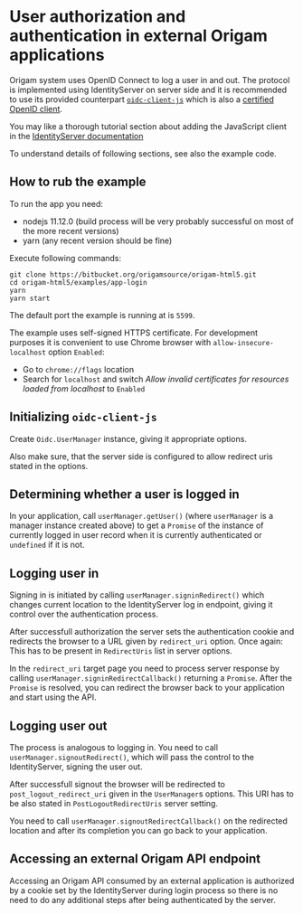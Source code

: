 # User authorization and authentication in external Origam applications

Origam system uses OpenID Connect to log a user in and out. The protocol is implemented using IdentityServer on server side and it is recommended to use its provided counterpart [`oidc-client-js`](https://github.com/IdentityModel/oidc-client-js) which is also a [certified OpenID client](https://openid.net/developers/certified/).

You may like a thorough tutorial section about adding the JavaScript client in the [IdentityServer documentation](https://identityserver4.readthedocs.io/en/latest/quickstarts/4_javascript_client.html)

To understand details of following sections, see also the example code.

## How to rub the example

To run the app you need:

- nodejs 11.12.0 (build process will be very probably successful on most of the more recent versions)
- yarn (any recent version should be fine)

Execute following commands:

```
git clone https://bitbucket.org/origamsource/origam-html5.git
cd origam-html5/examples/app-login
yarn
yarn start
```

The default port the example is running at is `5599`.

The example uses self-signed HTTPS certificate. For development purposes it is convenient to use Chrome browser with `allow-insecure-localhost` option `Enabled`:

- Go to `chrome://flags` location
- Search for `localhost` and switch *Allow invalid certificates for resources loaded from localhost* to `Enabled`

## Initializing `oidc-client-js`

Create `Oidc.UserManager` instance, giving it appropriate options.

Also make sure, that the server side is configured to allow redirect uris stated in the options.

## Determining whether a user is logged in

In your application, call `userManager.getUser()` (where `userManager` is a manager instance created above) to get a `Promise` of the instance of currently logged in user record when it is currently authenticated or `undefined` if it is not.

## Logging user in

Signing in is initiated by calling `userManager.signinRedirect()` which changes current location to the IdentityServer log in endpoint, giving it control over the authentication process. 

After successfull authorization the server sets the authentication cookie and redirects the browser to a URL given by `redirect_uri` option. Once again: This has to be present in `RedirectUris` list in server options.

In the `redirect_uri` target page you need to process server response by calling `userManager.signinRedirectCallback()` returning a `Promise`. After the `Promise` is resolved, you can redirect the browser back to your application and start using the API.

## Logging user out

The process is analogous to logging in. You need to call `userManager.signoutRedirect()`, which will pass the control to the IdentityServer, signing the user out. 

After successfull signout the browser will be redirected to `post_logout_redirect_uri` given in the `UserManager`s options. This URI has to be also stated in `PostLogoutRedirectUris` server setting.

You need to call `userManager.signoutRedirectCallback()` on the redirected location and after its completion you can go back to your application.

## Accessing an external Origam API endpoint

Accessing an Origam API consumed by an external application is authorized by a cookie set by the IdentityServer during login process so there is no need to do any additional steps after being authenticated by the server. 

